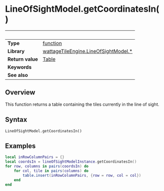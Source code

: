 # LineOfSightModel.getCoordinatesIn()

|                      | &nbsp;
| -------------------- | ---------------------------------------------------------------
| __Type__             | [function](http://docs.coronalabs.com/api/type/Function.html)
| __Library__          | [wattageTileEngine.LineOfSightModel.*](type_lineOfSight.markdown)
| __Return value__     | [Table](http://docs.coronalabs.com/api/type/Table.html)
| __Keywords__         |
| __See also__         |


## Overview

This function returns a table containing the tiles currently in the
line of sight.


## Syntax

	LineOfSightModel.getCoordinatesIn()


## Examples

``````lua
local inRowColumnPairs = {}
local coordsIn = lineOfSightModelInstance.getCoordinatesIn()
for row, columns in pairs(coordsIn) do
    for col, tile in pairs(columns) do
        table.insert(inRowColumnPairs, {row = row, col = col})
    end
end
``````
